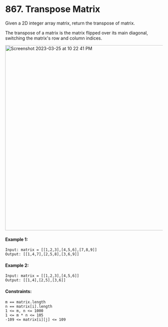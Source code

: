 # 867. Transpose Matrix

Given a 2D integer array matrix, return the transpose of matrix.

The transpose of a matrix is the matrix flipped over its main diagonal, switching the matrix's row and column indices.


<img width="592" alt="Screenshot 2023-03-25 at 10 22 41 PM" src="https://user-images.githubusercontent.com/83897840/227719739-90a13c6b-07a9-492e-9338-bd046e38dda0.png">

 

#### Example 1:
````
Input: matrix = [[1,2,3],[4,5,6],[7,8,9]]
Output: [[1,4,7],[2,5,8],[3,6,9]]
````
#### Example 2:
````
Input: matrix = [[1,2,3],[4,5,6]]
Output: [[1,4],[2,5],[3,6]]
 ````

#### Constraints:
````
m == matrix.length
n == matrix[i].length
1 <= m, n <= 1000
1 <= m * n <= 105
-109 <= matrix[i][j] <= 109
````
